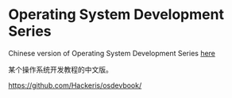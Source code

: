 Operating System Development Series
=======

Chinese version of Operating System Development Series [here](http://www.brokenthorn.com/Resources/OSDevIndex.html)

某个操作系统开发教程的中文版。

https://github.com/Hackeris/osdevbook/

